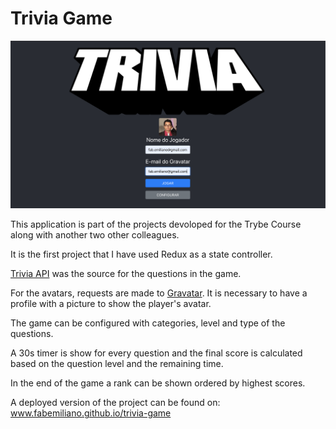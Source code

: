 # Trivia Game

<img src="./Trivia.png">

This application is part of the projects devoloped for the Trybe Course along with another two other colleagues.

It is the first project that I have used Redux as a state controller.

[Trivia API](https://opentdb.com/api_config.php) was the source for the questions in the game. 

For the avatars, requests are made to [Gravatar](https://en.gravatar.com/). It is necessary to have a profile with a picture to show the player's avatar.

The game can be configured with categories, level and type of the questions.

A 30s timer is show for every question and the final score is calculated based on the question level and the remaining time.

In the end of the game a rank can be shown ordered by highest scores.

A deployed version of the project can be found on: www.fabemiliano.github.io/trivia-game


